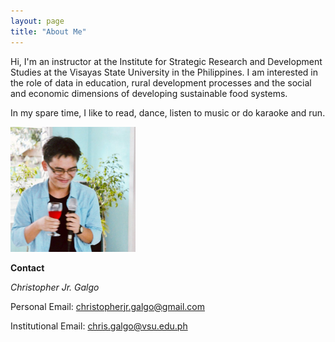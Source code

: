 ```yaml
---
layout: page
title: "About Me"
---
```


Hi, I'm an instructor at the Institute for Strategic Research and Development Studies at the Visayas State University in the Philippines. I am interested in the role of data in education, rural development processes  and the social and economic dimensions of developing sustainable food systems. 

In my spare time, I like to read, dance, listen to music or do karaoke and run. 

<img src="/assets/images/profilepic.jpeg" width="200">

**Contact**

*Christopher Jr. Galgo*

Personal Email: [christopherjr.galgo@gmail.com](christopherjr.galgo@gmail.com)

Institutional Email: [chris.galgo@vsu.edu.ph](chris.galgo@vsu.edu.ph) 
